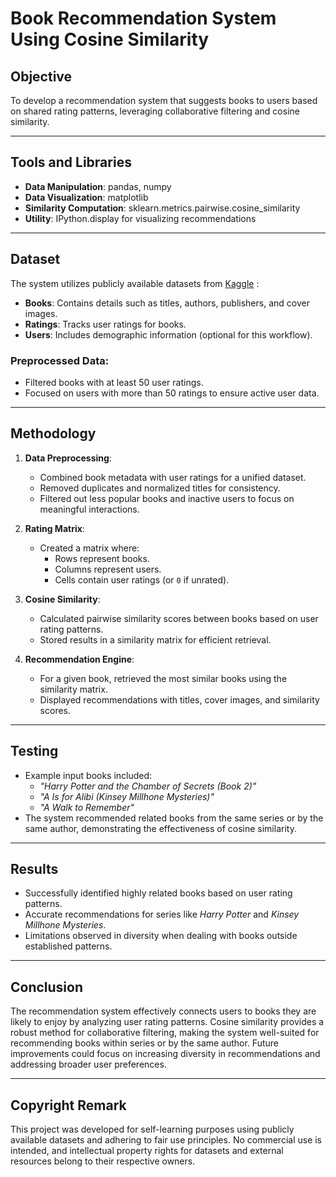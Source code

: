 # Book Recommendation System Using Cosine Similarity

## **Objective**
To develop a recommendation system that suggests books to users based on shared rating patterns, leveraging collaborative filtering and cosine similarity.

---

## **Tools and Libraries**
- **Data Manipulation**: pandas, numpy
- **Data Visualization**: matplotlib
- **Similarity Computation**: sklearn.metrics.pairwise.cosine_similarity
- **Utility**: IPython.display for visualizing recommendations

---

## **Dataset**
The system utilizes publicly available datasets from [Kaggle](https://www.kaggle.com/datasets/ra4u12/bookrecommendation) : 
- **Books**: Contains details such as titles, authors, publishers, and cover images.
- **Ratings**: Tracks user ratings for books.
- **Users**: Includes demographic information (optional for this workflow).

### **Preprocessed Data**:
- Filtered books with at least 50 user ratings.
- Focused on users with more than 50 ratings to ensure active user data.

---

## **Methodology**
1. **Data Preprocessing**:
   - Combined book metadata with user ratings for a unified dataset.
   - Removed duplicates and normalized titles for consistency.
   - Filtered out less popular books and inactive users to focus on meaningful interactions.

2. **Rating Matrix**:
   - Created a matrix where:
     - Rows represent books.
     - Columns represent users.
     - Cells contain user ratings (or `0` if unrated).

3. **Cosine Similarity**:
   - Calculated pairwise similarity scores between books based on user rating patterns.
   - Stored results in a similarity matrix for efficient retrieval.

4. **Recommendation Engine**:
   - For a given book, retrieved the most similar books using the similarity matrix.
   - Displayed recommendations with titles, cover images, and similarity scores.

---

## **Testing**
- Example input books included:
  - _"Harry Potter and the Chamber of Secrets (Book 2)"_
  - _"A Is for Alibi (Kinsey Millhone Mysteries)"_
  - _"A Walk to Remember"_
- The system recommended related books from the same series or by the same author, demonstrating the effectiveness of cosine similarity.

---

## **Results**
- Successfully identified highly related books based on user rating patterns.
- Accurate recommendations for series like _Harry Potter_ and _Kinsey Millhone Mysteries_.
- Limitations observed in diversity when dealing with books outside established patterns.

---

## **Conclusion**
The recommendation system effectively connects users to books they are likely to enjoy by analyzing user rating patterns. Cosine similarity provides a robust method for collaborative filtering, making the system well-suited for recommending books within series or by the same author. Future improvements could focus on increasing diversity in recommendations and addressing broader user preferences.

---

## **Copyright Remark**
This project was developed for self-learning purposes using publicly available datasets and adhering to fair use principles. No commercial use is intended, and intellectual property rights for datasets and external resources belong to their respective owners.

